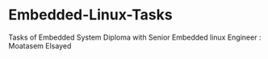 # Embedded-Linux-Tasks
Tasks of Embedded System Diploma with Senior Embedded linux Engineer : Moatasem Elsayed
